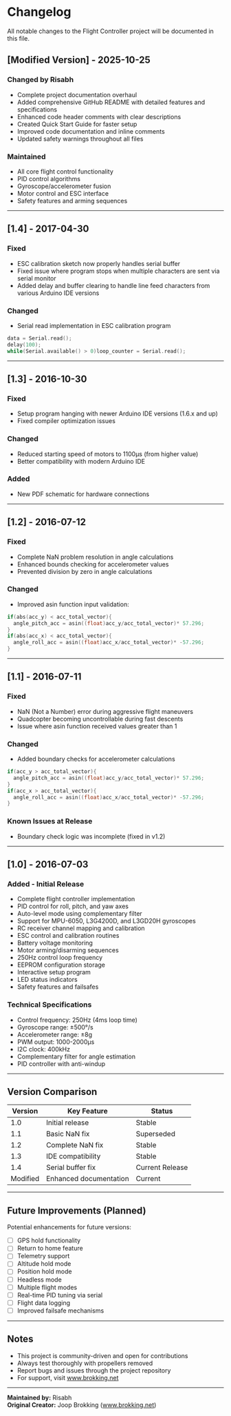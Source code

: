 # Changelog

All notable changes to the Flight Controller project will be documented in this file.

## [Modified Version] - 2025-10-25

### Changed by Risabh
- Complete project documentation overhaul
- Added comprehensive GitHub README with detailed features and specifications
- Enhanced code header comments with clear descriptions
- Created Quick Start Guide for faster setup
- Improved code documentation and inline comments
- Updated safety warnings throughout all files

### Maintained
- All core flight control functionality
- PID control algorithms
- Gyroscope/accelerometer fusion
- Motor control and ESC interface
- Safety features and arming sequences

---

## [1.4] - 2017-04-30

### Fixed
- ESC calibration sketch now properly handles serial buffer
- Fixed issue where program stops when multiple characters are sent via serial monitor
- Added delay and buffer clearing to handle line feed characters from various Arduino IDE versions

### Changed
- Serial read implementation in ESC calibration program
```cpp
data = Serial.read();
delay(100);
while(Serial.available() > 0)loop_counter = Serial.read();
```

---

## [1.3] - 2016-10-30

### Fixed
- Setup program hanging with newer Arduino IDE versions (1.6.x and up)
- Fixed compiler optimization issues

### Changed
- Reduced starting speed of motors to 1100μs (from higher value)
- Better compatibility with modern Arduino IDE

### Added
- New PDF schematic for hardware connections

---

## [1.2] - 2016-07-12

### Fixed
- Complete NaN problem resolution in angle calculations
- Enhanced bounds checking for accelerometer values
- Prevented division by zero in angle calculations

### Changed
- Improved asin function input validation:
```cpp
if(abs(acc_y) < acc_total_vector){
  angle_pitch_acc = asin((float)acc_y/acc_total_vector)* 57.296;
}
if(abs(acc_x) < acc_total_vector){
  angle_roll_acc = asin((float)acc_x/acc_total_vector)* -57.296;
}
```

---

## [1.1] - 2016-07-11

### Fixed
- NaN (Not a Number) error during aggressive flight maneuvers
- Quadcopter becoming uncontrollable during fast descents
- Issue where asin function received values greater than 1

### Changed
- Added boundary checks for accelerometer calculations
```cpp
if(acc_y > acc_total_vector){
  angle_pitch_acc = asin((float)acc_y/acc_total_vector)* 57.296;
}
if(acc_x > acc_total_vector){
  angle_roll_acc = asin((float)acc_x/acc_total_vector)* -57.296;
}
```

### Known Issues at Release
- Boundary check logic was incomplete (fixed in v1.2)

---

## [1.0] - 2016-07-03

### Added - Initial Release
- Complete flight controller implementation
- PID control for roll, pitch, and yaw axes
- Auto-level mode using complementary filter
- Support for MPU-6050, L3G4200D, and L3GD20H gyroscopes
- RC receiver channel mapping and calibration
- ESC control and calibration routines
- Battery voltage monitoring
- Motor arming/disarming sequences
- 250Hz control loop frequency
- EEPROM configuration storage
- Interactive setup program
- LED status indicators
- Safety features and failsafes

### Technical Specifications
- Control frequency: 250Hz (4ms loop time)
- Gyroscope range: ±500°/s
- Accelerometer range: ±8g
- PWM output: 1000-2000μs
- I2C clock: 400kHz
- Complementary filter for angle estimation
- PID controller with anti-windup

---

## Version Comparison

| Version | Key Feature | Status |
|---------|-------------|--------|
| 1.0 | Initial release | Stable |
| 1.1 | Basic NaN fix | Superseded |
| 1.2 | Complete NaN fix | Stable |
| 1.3 | IDE compatibility | Stable |
| 1.4 | Serial buffer fix | Current Release |
| Modified | Enhanced documentation | Current |

---

## Future Improvements (Planned)

Potential enhancements for future versions:
- [ ] GPS hold functionality
- [ ] Return to home feature
- [ ] Telemetry support
- [ ] Altitude hold mode
- [ ] Position hold mode
- [ ] Headless mode
- [ ] Multiple flight modes
- [ ] Real-time PID tuning via serial
- [ ] Flight data logging
- [ ] Improved failsafe mechanisms

---

## Notes

- This project is community-driven and open for contributions
- Always test thoroughly with propellers removed
- Report bugs and issues through the project repository
- For support, visit www.brokking.net

---

**Maintained by:** Risabh  
**Original Creator:** Joop Brokking (www.brokking.net)
